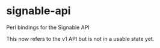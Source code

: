 signable-api
============

Perl bindings for the Signable API

This now refers to the v1 API but
is not in a usable state yet.
